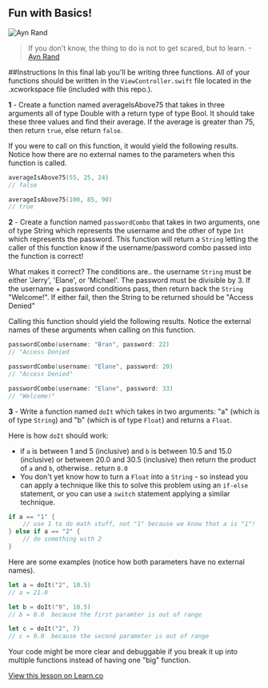 ## Fun with Basics!

![Ayn Rand](http://i.imgur.com/PSrvvAf.jpg?1)
> If you don't know, the thing to do is not to get scared, but to learn. -[Ayn Rand](https://en.wikipedia.org/wiki/Ayn_Rand)


##Instructions
In this final lab you'll be writing three functions. All of your functions should be written in the `ViewController.swift` file located in the .xcworkspace file (included with this repo.).

**1** - Create a function named averageIsAbove75 that takes in three arguments all of type Double with a return type of type Bool. It should take these three values and find their average. If the average is greater than 75, then return `true`, else return `false`.

If you were to call on this function, it would yield the following results. Notice how there are no external names to the parameters when this function is called.

````Swift
averageIsAbove75(55, 25, 24)
// false

averageIsAbove75(100, 85, 90)
// true
````



**2** - Create a function named ````passwordCombo```` that takes in two arguments, one of type String which represents the username and the other of type ````Int```` which represents the password. This function will return a ````String```` letting the caller of this function know if the username/password combo passed into the function is correct!

What makes it correct? The conditions are.. the username ````String```` must be either 'Jerry', 'Elane', or 'Michael'. The password must be divisible by 3. If the username + password conditions pass, then return back the ````String```` "Welcome!". If either fail, then the String to be returned should be "Access Denied"

Calling this function should yield the following results. Notice the external names of these arguments when calling on this function.

````Swift
passwordCombo(username: "Bran", password: 22)
// "Access Denied

passwordCombo(username: "Elane", password: 20)
// "Access Denied"

passwordCombo(username: "Elane", password: 33)
// "Welcome!"
````






**3** - Write a function named `doIt` which takes in two arguments: "a" (which is of type ````String````) and "b" (which is of type ````Float````) and returns a ````Float````.  

Here is how ````doIt```` should work:
*  if `a` is between 1 and 5 (inclusive)  and `b` is between 10.5 and 15.0 (inclusive) or between 20.0 and 30.5 (inclusive) then return the product of `a` and `b`, otherwise.. return `0.0`
* You don't yet know how to turn a `Float` into a `String` - so instead you can apply a technique like this to solve this problem using an `if-else` statement, or you can use a `switch` statement applying a similar technique.

```swift
if a == "1" { 
	// use 1 to do math stuff, not "1" because we know that a is "1"!
} else if a == "2" {
	// do something with 2
}
```

Here are some examples (notice how both parameters have no external names).

````Swift
let a = doIt("2", 10.5)
// a = 21.0

let b = doIt("9", 10.5)
// b = 0.0  because the first paramter is out of range

let c = doIt("2", 7)
// c = 0.0  because the second parameter is out of range
````


Your code might be more clear and debuggable if you break it up into multiple functions instead of having one "big" function.


<a href='https://learn.co/lessons/AllUnit3Lab' data-visibility='hidden'>View this lesson on Learn.co</a>